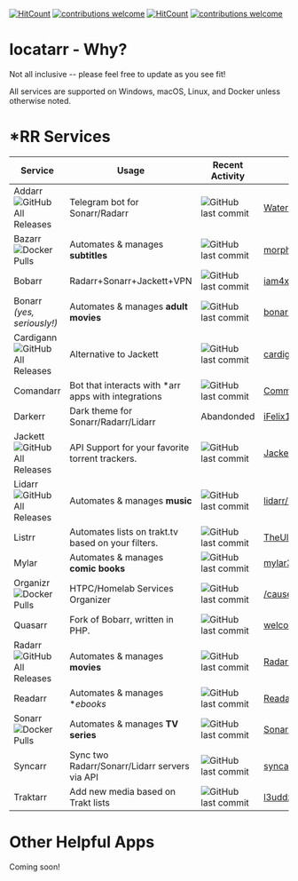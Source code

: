 [![HitCount](http://hits.dwyl.com/rustyshackleford36/locatarr.svg)](http://hits.dwyl.com/rustyshackleford36/locatarr)
[![contributions welcome](https://img.shields.io/badge/contributions-welcome-brightgreen.svg?style=flat)](https://github.com/rustyshackleford36/locatarr/issues)
[![HitCount](http://hits.dwyl.com/rustyshackleford36/locatarr.svg)](http://hits.dwyl.com/rustyshackleford36/locatarr) [![contributions welcome](https://img.shields.io/badge/contributions-welcome-brightgreen.svg?style=flat)](https://github.com/rustyshackleford36/locatarr/issues)


# locatarr - Why? 
Not all inclusive -- please feel free to update as you see fit!

All services are supported on Windows, macOS, Linux, and Docker unless otherwise noted. 

# *RR Services

|Service                                                                                            |Usage                                              |Recent Activity                                                                                              |Github                                                               |Reddit                                     |
|---------------------------------------------------------------------------------------------------|---------------------------------------------------|-------------------------------------------------------------------------------------------------------------|---------------------------------------------------------------------|-------------------------------------------|
|Addarr ![GitHub All Releases](https://img.shields.io/github/downloads/waterboy1602/addarr/total)   |Telegram bot for Sonarr/Radarr                     |![GitHub last commit](https://img.shields.io/github/last-commit/waterboy1602/addarr?label=last%20updated)    |[Waterboy1602/Addarr](https://github.com/Waterboy1602/Addarr)        |                                           |
|Bazarr ![Docker Pulls](https://img.shields.io/docker/pulls/linuxserver/bazarr)                     |Automates & manages **subtitles**                  |![GitHub last commit](https://img.shields.io/github/last-commit/morpheus65535/bazarr?label=last%20updated)   |[morpheus65535/bazarr](https://github.com/morpheus65535/bazarr)      |                                           |
|Bobarr                                                                                             |Radarr+Sonarr+Jackett+VPN                          |![GitHub last commit](https://img.shields.io/github/last-commit/iam4x/bobarr?label=last%20updated)           |[iam4x/bobarr](https://github.com/iam4x/bobarr)                      |                                           |
|Bonarr<br>_(yes, seriously!)_                                                                      |Automates & manages **adult movies**               |![GitHub last commit](https://img.shields.io/github/last-commit/bonarr/bonarr?label=last%20updated)          |[bonarr/Bonarr](https://github.com/bonarr/Bonarr)                    |                                           |
|Cardigann ![GitHub All Releases](https://img.shields.io/github/downloads/cardigann/cardigann/total)|Alternative to Jackett                             |![GitHub last commit](https://img.shields.io/github/last-commit/cardigann/cardigann?label=last%20updated)    |[cardigann/cardigann](https://github.com/cardigann/cardigann)        |                                           |
|Comandarr                                                                                          |Bot that interacts with *arr apps with integrations|![GitHub last commit](https://img.shields.io/github/last-commit/commandarr/comandarr?label=last%20updated)   |[Commandarr/Commandarr](https://github.com/Commandarr/Commandarr)    |                                           |
|Darkerr                                                                                            |Dark theme for Sonarr/Radarr/Lidarr                |Abandonded                                                                                                   |[iFelix18/Darkerr](https://github.com/iFelix18/Darkerr)              |                                           |
|Jackett ![GitHub All Releases](https://img.shields.io/github/downloads/jackett/jackett/total)      |API Support for your favorite torrent trackers.    |![GitHub last commit](https://img.shields.io/github/last-commit/jackett/jackett?label=last%20updated)        |[Jackett/Jackett](https://github.com/Jackett/Jackett)                |[/r/Jackett](http://reddit.com/r/jackett)  |
|Lidarr ![GitHub All Releases](https://img.shields.io/github/downloads/lidarr/lidarr/total)         |Automates & manages **music**                      |![GitHub last commit](https://img.shields.io/github/last-commit/lidarr/lidarr?label=last%20updated)          |[lidarr/lidarr](https://github.com/lidarr/lidarr)                    |[/r/lidarr](http://reddit.com/r/lidarr)    |
|Listrr                                                                                             |Automates lists on trakt.tv based on your filters. |![GitHub last commit](https://img.shields.io/github/last-commit/TheUltimateC0der/listrr?label=last%20updated)|[TheUltimateC0der/Listrr](https://github.com/TheUltimateC0der/Listrr)|                                           |
|Mylar                                                                                              |Automates & manages **comic books**                |![GitHub last commit](https://img.shields.io/github/last-commit/mylar3/mylar3?label=last%20updated)          |[mylar3/mylar3](https://github.com/mylar3/mylar3)                    |                                           |
|Organizr ![Docker Pulls](https://img.shields.io/docker/pulls/linuxserver/organizr)                 |HTPC/Homelab Services Organizer                    |![GitHub last commit](https://img.shields.io/github/last-commit/causefx/organizr?label=last%20updated)       |[/causefx/Organizr](https://github.com/causefx/Organizr)             |[/r/Organizr](http://reddit.com/r/organizr)|
|Quasarr                                                                                            |Fork of Bobarr, written in PHP.                    |![GitHub last commit](https://img.shields.io/github/last-commit/welcomattic/quasarr?label=last%20updated)    |[welcoMatic/quasarr](https://github.com/welcoMatic/quasarr)          |                                           |
|Radarr ![GitHub All Releases](https://img.shields.io/github/downloads/radarr/radarr/total)         |Automates & manages **movies**                     |![GitHub last commit](https://img.shields.io/github/last-commit/radarr/radarr?label=last%20updated)          |[Radarr/Radarr](https://github.com/Radarr/Radarr)                    |[/r/Radarr](http://reddit.com/r/Radarr)    |
|Readarr                                                                                            |Automates & manages **ebooks*                      |![GitHub last commit](https://img.shields.io/github/last-commit/readarr/readarr?label=last%20updated)        |[Readarr/Readarr](https://github.com/Readarr/Readarr)                |                                           |
|Sonarr ![Docker Pulls](https://img.shields.io/docker/pulls/linuxserver/sonarr)                     |Automates & manages **TV series**                  |![GitHub last commit](https://img.shields.io/github/last-commit/sonarr/sonarr?label=last%20updated)          |[Sonarr/Sonarr](https://github.com/Sonarr/Sonarr)                    |[/r/Sonarr](http://reddit.com/r/sonarr)    |
|Syncarr                                                                                            |Sync two Radarr/Sonarr/Lidarr servers via API      |![GitHub last commit](https://img.shields.io/github/last-commit/syncarr/syncarr)                             |[syncarr/syncarr](https://github.com/syncarr/syncarr)                |                                           |
|Traktarr                                                                                           |Add new media based on Trakt lists                 |![GitHub last commit](https://img.shields.io/github/last-commit/l3uddz/traktarr)                             |[l3uddz/traktarr](https://github.com/l3uddz/traktarr)                |                                           |


# Other Helpful Apps

Coming soon!